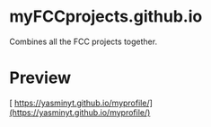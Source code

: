 # myFCCprojects.github.io
Combines all the FCC projects together.

# Preview
[ https://yasminyt.github.io/myprofile/](https://yasminyt.github.io/myprofile/)
